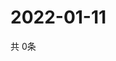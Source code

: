 # 2022-01-11
  共 0条

  <!-- BEGIN -->
  <!-- 最后更新时间Tue Jan 11 2022 04:06:37 GMT+0000 (Coordinated Universal Time) -->
  
  <!-- END -->
  
  